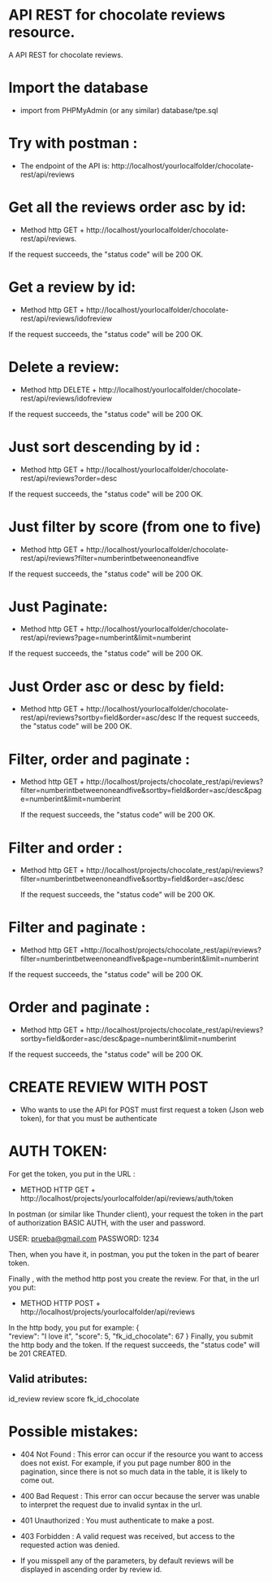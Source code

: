 # API REST for chocolate reviews resource.
A API REST for chocolate reviews.

# Import the database

- import from PHPMyAdmin (or any similar) database/tpe.sql

# Try with postman :

- The endpoint of the API is: http://localhost/yourlocalfolder/chocolate-rest/api/reviews

# Get all the reviews order asc by id: 
- Method http GET + http://localhost/yourlocalfolder/chocolate-rest/api/reviews.

 If the request succeeds, the "status code" will be 200 OK.

# Get a review by id:
 - Method http GET + http://localhost/yourlocalfolder/chocolate-rest/api/reviews/idofreview

  If the request succeeds, the "status code" will be 200 OK.

# Delete a review: 

  - Method http DELETE + http://localhost/yourlocalfolder/chocolate-rest/api/reviews/idofreview

  If the request succeeds, the "status code" will be 200 OK.

# Just sort descending by id :

  - Method http GET + http://localhost/yourlocalfolder/chocolate-rest/api/reviews?order=desc

  If the request succeeds, the "status code" will be 200 OK.

# Just filter by score (from one to five)
 - Method http GET + http://localhost/yourlocalfolder/chocolate-rest/api/reviews?filter=numberintbetweenoneandfive

  If the request succeeds, the "status code" will be 200 OK.

# Just Paginate:
 - Method http GET + http://localhost/yourlocalfolder/chocolate-rest/api/reviews?page=numberint&limit=numberint

  If the request succeeds, the "status code" will be 200 OK.
  
# Just Order asc or desc by field:
- Method http GET + http://localhost/yourlocalfolder/chocolate-rest/api/reviews?sortby=field&order=asc/desc
  If the request succeeds, the "status code" will be 200 OK.

# Filter, order and paginate :
- Method http GET + http://localhost/projects/chocolate_rest/api/reviews?filter=numberintbetweenoneandfive&sortby=field&order=asc/desc&page=numberint&limit=numberint

  If the request succeeds, the "status code" will be 200 OK.
  
# Filter and order :
- Method http GET + http://localhost/projects/chocolate_rest/api/reviews?filter=numberintbetweenoneandfive&sortby=field&order=asc/desc

  If the request succeeds, the "status code" will be 200 OK.
  
  
# Filter and paginate :
- Method http GET +http://localhost/projects/chocolate_rest/api/reviews?filter=numberintbetweenoneandfive&page=numberint&limit=numberint

 If the request succeeds, the "status code" will be 200 OK.
  
# Order and paginate : 
- Method http GET + http://localhost/projects/chocolate_rest/api/reviews?sortby=field&order=asc/desc&page=numberint&limit=numberint

 If the request succeeds, the "status code" will be 200 OK.
  

# CREATE REVIEW WITH POST

- Who wants to use the API for POST must first request a token (Json web token), for that you must be authenticate


# AUTH TOKEN:
 For get the token, you put in the URL :
 - METHOD HTTP GET +  http://localhost/projects/yourlocalfolder/api/reviews/auth/token

 In postman (or similar like Thunder client), your request the token in the part of authorization BASIC AUTH, with the user and password.
 
 USER: prueba@gmail.com
 PASSWORD: 1234
 
 Then, when you have it, in postman, you put the token in the part of bearer token. 
 
 Finally , with the method http post you create the review. For that, in the url you put: 
 - METHOD HTTP POST + http://localhost/projects/yourlocalfolder/api/reviews

In the http body, you put for example:
{   
    "review": "I love it",
    "score": 5,
    "fk_id_chocolate": 67
}
Finally, you submit the http body and the token.
If the request succeeds, the "status code" will be 201 CREATED.
## Valid atributes:

  id_review
  review
  score
  fk_id_chocolate

 # Possible mistakes: 

 - 404 Not Found : This error can occur if the resource you want to access does not exist. For example, if you put page number 800 in the pagination, since there is not so much data in the table, it is likely to come out.
 
 - 400 Bad Request : This error can occur because the server was unable to interpret the request due to invalid syntax in the url.

 - 401 Unauthorized : You must authenticate to make a post.
  
 - 403 Forbidden : A valid request was received, but access to the requested action was denied.

 - If you misspell any of the parameters, by default reviews will be displayed in ascending order by review id.



